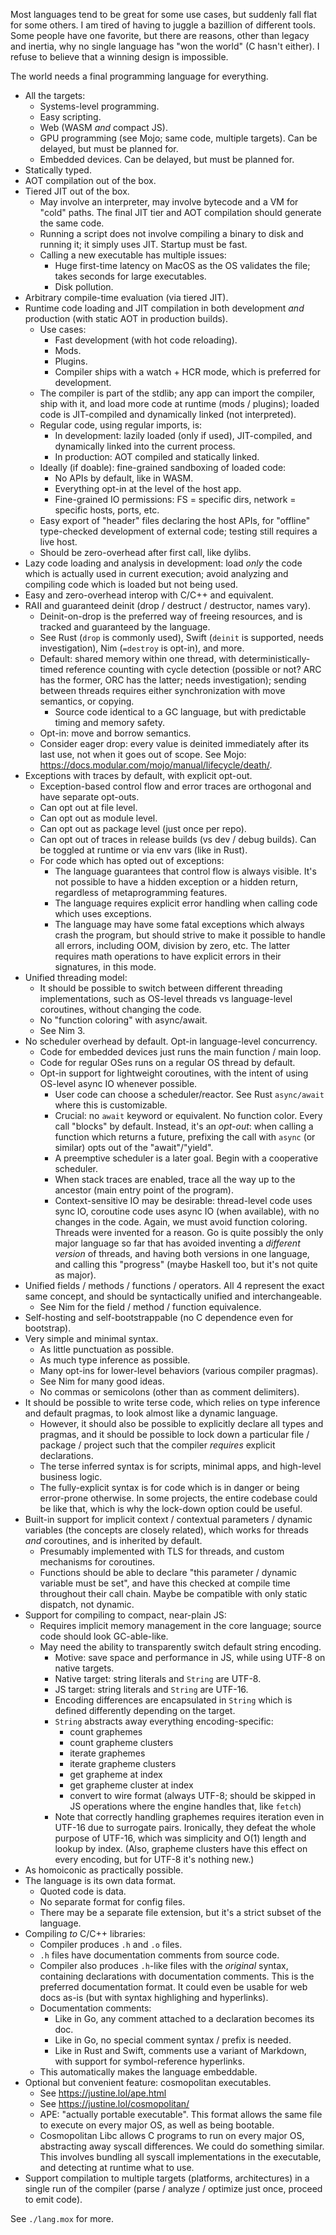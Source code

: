 Most languages tend to be great for some use cases, but suddenly fall flat for some others. I am tired of having to juggle a bazillion of different tools. Some people have one favorite, but there are reasons, other than legacy and inertia, why no single language has "won the world" (C hasn't either). I refuse to believe that a winning design is impossible.

The world needs a final programming language for everything.

* All the targets:
  * Systems-level programming.
  * Easy scripting.
  * Web (WASM _and_ compact JS).
  * GPU programming (see Mojo; same code, multiple targets). Can be delayed, but must be planned for.
  * Embedded devices. Can be delayed, but must be planned for.
* Statically typed.
* AOT compilation out of the box.
* Tiered JIT out of the box.
  * May involve an interpreter, may involve bytecode and a VM for "cold" paths. The final JIT tier and AOT compilation should generate the same code.
  * Running a script does not involve compiling a binary to disk and running it; it simply uses JIT. Startup must be fast.
  * Calling a new executable has multiple issues:
    * Huge first-time latency on MacOS as the OS validates the file; takes seconds for large executables.
    * Disk pollution.
* Arbitrary compile-time evaluation (via tiered JIT).
* Runtime code loading and JIT compilation in both development _and_ production (with static AOT in production builds).
  * Use cases:
    * Fast development (with hot code reloading).
    * Mods.
    * Plugins.
    * Compiler ships with a watch + HCR mode, which is preferred for development.
  * The compiler is part of the stdlib; any app can import the compiler, ship with it, and load more code at runtime (mods / plugins); loaded code is JIT-compiled and dynamically linked (not interpreted).
  * Regular code, using regular imports, is:
    * In development: lazily loaded (only if used), JIT-compiled, and dynamically linked into the current process.
    * In production: AOT compiled and statically linked.
  * Ideally (if doable): fine-grained sandboxing of loaded code:
    * No APIs by default, like in WASM.
    * Everything opt-in at the level of the host app.
    * Fine-grained IO permissions: FS = specific dirs, network = specific hosts, ports, etc.
  * Easy export of "header" files declaring the host APIs, for "offline" type-checked development of external code; testing still requires a live host.
  * Should be zero-overhead after first call, like dylibs.
* Lazy code loading and analysis in development: load _only_ the code which is actually used in current execution; avoid analyzing and compiling code which is loaded but not being used.
* Easy and zero-overhead interop with C/C++ and equivalent.
* RAII and guaranteed deinit (drop / destruct / destructor, names vary).
  * Deinit-on-drop is the preferred way of freeing resources, and is tracked and guaranteed by the language.
  * See Rust (`drop` is commonly used), Swift (`deinit` is supported, needs investigation), Nim (`=destroy` is opt-in), and more.
  * Default: shared memory within one thread, with deterministically-timed reference counting with cycle detection (possible or not? ARC has the former, ORC has the latter; needs investigation); sending between threads requires either synchronization with move semantics, or copying.
    * Source code identical to a GC language, but with predictable timing and memory safety.
  * Opt-in: move and borrow semantics.
  * Consider eager drop: every value is deinited immediately after its last use, not when it goes out of scope. See Mojo: https://docs.modular.com/mojo/manual/lifecycle/death/.
* Exceptions with traces by default, with explicit opt-out.
  * Exception-based control flow and error traces are orthogonal and have separate opt-outs.
  * Can opt out at file level.
  * Can opt out as module level.
  * Can opt out as package level (just once per repo).
  * Can opt out of traces in release builds (vs dev / debug builds). Can be toggled at runtime or via env vars (like in Rust).
  * For code which has opted out of exceptions:
    * The language guarantees that control flow is always visible. It's not possible to have a hidden exception or a hidden return, regardless of metaprogramming features.
    * The language requires explicit error handling when calling code which uses exceptions.
    * The language may have some fatal exceptions which always crash the program, but should strive to make it possible to handle all errors, including OOM, division by zero, etc. The latter requires math operations to have explicit errors in their signatures, in this mode.
* Unified threading model:
  * It should be possible to switch between different threading implementations, such as OS-level threads vs language-level coroutines, without changing the code.
  * No "function coloring" with async/await.
  * See Nim 3.
* No scheduler overhead by default. Opt-in language-level concurrency.
  * Code for embedded devices just runs the main function / main loop.
  * Code for regular OSes runs on a regular OS thread by default.
  * Opt-in support for lightweight coroutines, with the intent of using OS-level async IO whenever possible.
    * User code can choose a scheduler/reactor. See Rust `async/await` where this is customizable.
    * Crucial: no `await` keyword or equivalent. No function color. Every call "blocks" by default. Instead, it's an _opt-out_: when calling a function which returns a future, prefixing the call with `async` (or similar) opts out of the "await"/"yield".
    * A preemptive scheduler is a later goal. Begin with a cooperative scheduler.
    * When stack traces are enabled, trace all the way up to the ancestor (main entry point of the program).
    * Context-sensitive IO may be desirable: thread-level code uses sync IO, coroutine code uses async IO (when available), with no changes in the code. Again, we must avoid function coloring. Threads were invented for a reason. Go is quite possibly the only major language so far that has avoided inventing a _different version_ of threads, and having both versions in one language, and calling this "progress" (maybe Haskell too, but it's not quite as major).
* Unified fields / methods / functions / operators. All 4 represent the exact same concept, and should be syntactically unified and interchangeable.
  * See Nim for the field / method / function equivalence.
* Self-hosting and self-bootstrappable (no C dependence even for bootstrap).
* Very simple and minimal syntax.
  * As little punctuation as possible.
  * As much type inference as possible.
  * Many opt-ins for lower-level behaviors (various compiler pragmas).
  * See Nim for many good ideas.
  * No commas or semicolons (other than as comment delimiters).
* It should be possible to write terse code, which relies on type inference and default pragmas, to look almost like a dynamic language.
  * However, it should also be possible to explicitly declare all types and pragmas, and it should be possible to lock down a particular file / package / project such that the compiler _requires_ explicit declarations.
  * The terse inferred syntax is for scripts, minimal apps, and high-level business logic.
  * The fully-explicit syntax is for code which is in danger or being error-prone otherwise. In some projects, the entire codebase could be like that, which is why the lock-down option could be useful.
* Built-in support for implicit context / contextual parameters / dynamic variables (the concepts are closely related), which works for threads _and_ coroutines, and is inherited by default.
  * Presumably implemented with TLS for threads, and custom mechanisms for coroutines.
  * Functions should be able to declare "this parameter / dynamic variable must be set", and have this checked at compile time throughout their call chain. Maybe be compatible with only static dispatch, not dynamic.
* Support for compiling to compact, near-plain JS:
  * Requires implicit memory management in the core language; source code should look GC-able-like.
  * May need the ability to transparently switch default string encoding.
    * Motive: save space and performance in JS, while using UTF-8 on native targets.
    * Native target: string literals and `String` are UTF-8.
    * JS target: string literals and `String` are UTF-16.
    * Encoding differences are encapsulated in `String` which is defined differently depending on the target.
    * `String` abstracts away everything encoding-specific:
      * count graphemes
      * count grapheme clusters
      * iterate graphemes
      * iterate grapheme clusters
      * get grapheme at index
      * get grapheme cluster at index
      * convert to wire format (always UTF-8; should be skipped in JS operations where the engine handles that, like `fetch`)
    * Note that correctly handling graphemes requires iteration even in UTF-16 due to surrogate pairs. Ironically, they defeat the whole purpose of UTF-16, which was simplicity and O(1) length and lookup by index. (Also, grapheme clusters have this effect on every encoding, but for UTF-8 it's nothing new.)
* As homoiconic as practically possible.
* The language is its own data format.
  * Quoted code is data.
  * No separate format for config files.
  * There may be a separate file extension, but it's a strict subset of the language.
* Compiling _to_ C/C++ libraries:
  * Compiler produces `.h` and `.o` files.
  * `.h` files have documentation comments from source code.
  * Compiler also produces `.h`-like files with the _original_ syntax, containing declarations with documentation comments. This is the preferred documentation format. It could even be usable for web docs as-is (but with syntax highlighing and hyperlinks).
  * Documentation comments:
    * Like in Go, any comment attached to a declaration becomes its doc.
    * Like in Go, no special comment syntax / prefix is needed.
    * Like in Rust and Swift, comments use a variant of Markdown, with support for symbol-reference hyperlinks.
  * This automatically makes the language embeddable.
* Optional but convenient feature: cosmopolitan executables.
  * See https://justine.lol/ape.html
  * See https://justine.lol/cosmopolitan/
  * APE: "actually portable executable". This format allows the same file to execute on every major OS, as well as being bootable.
  * Cosmopolitan Libc allows C programs to run on every major OS, abstracting away syscall differences. We could do something similar. This involves bundling all syscall implementations in the executable, and detecting at runtime what to use.
* Support compilation to multiple targets (platforms, architectures) in a single run of the compiler (parse / analyze / optimize just once, proceed to emit code).

See `./lang.mox` for more.

